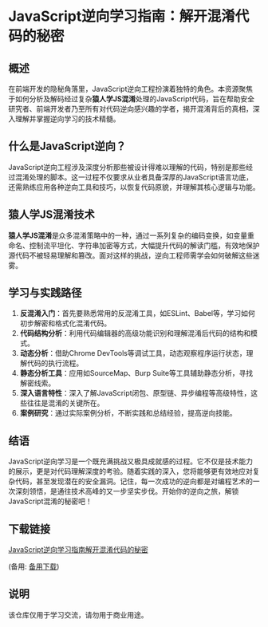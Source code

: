 # JavaScript逆向学习指南：解开混淆代码的秘密

## 概述

在前端开发的隐秘角落里，JavaScript逆向工程扮演着独特的角色。本资源聚焦于如何分析及解码经过复杂**猿人学JS混淆**处理的JavaScript代码，旨在帮助安全研究者、前端开发者乃至所有对代码逆向感兴趣的学者，揭开混淆背后的真相，深入理解并掌握逆向学习的技术精髓。

## 什么是JavaScript逆向？

JavaScript逆向工程涉及深度分析那些被设计得难以理解的代码，特别是那些经过混淆处理的脚本。这一过程不仅要求从业者具备深厚的JavaScript语言功底，还需熟练应用各种逆向工具和技巧，以恢复代码原貌，并理解其核心逻辑与功能。

## 猿人学JS混淆技术

**猿人学JS混淆**是众多混淆策略中的一种，通过一系列复杂的编码变换，如变量重命名、控制流平坦化、字符串加密等方式，大幅提升代码的解读门槛，有效地保护源代码不被轻易理解和篡改。面对这样的挑战，逆向工程师需学会如何破解这些迷雾。

## 学习与实践路径

1. **反混淆入门**：首先要熟悉常用的反混淆工具，如ESLint、Babel等，学习如何初步解密和格式化混淆代码。
2. **代码结构分析**：利用代码编辑器的高级功能识别和理解混淆后代码的结构和模式。
3. **动态分析**：借助Chrome DevTools等调试工具，动态观察程序运行状态，理解代码的执行流程。
4. **静态分析工具**：应用如SourceMap、Burp Suite等工具辅助静态分析，寻找解密线索。
5. **深入语言特性**：深入了解JavaScript闭包、原型链、异步编程等高级特性，这些往往是混淆的关键所在。
6. **案例研究**：通过实际案例分析，不断实践和总结经验，提高逆向技能。

## 结语

JavaScript逆向学习是一个既充满挑战又极具成就感的过程。它不仅是技术能力的展示，更是对代码理解深度的考验。随着实践的深入，您将能够更有效地应对复杂代码，甚至发现潜在的安全漏洞。记住，每一次成功的逆向都是对编程艺术的一次深刻领悟，是通往技术高峰的又一步坚实步伐。开始你的逆向之旅，解锁JavaScript混淆的秘密吧！

## 下载链接
[JavaScript逆向学习指南解开混淆代码的秘密](https://pan.quark.cn/s/c2a11c03de28) 

(备用: [备用下载](https://pan.baidu.com/s/14b38ftZiLz4APbBkEczjsw?pwd=1234))

## 说明

该仓库仅用于学习交流，请勿用于商业用途。
